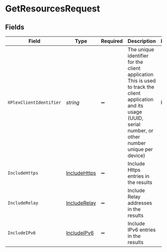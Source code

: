 # GetResourcesRequest


## Fields

| Field                                                                                                                                                                 | Type                                                                                                                                                                  | Required                                                                                                                                                              | Description                                                                                                                                                           | Example                                                                                                                                                               |
| --------------------------------------------------------------------------------------------------------------------------------------------------------------------- | --------------------------------------------------------------------------------------------------------------------------------------------------------------------- | --------------------------------------------------------------------------------------------------------------------------------------------------------------------- | --------------------------------------------------------------------------------------------------------------------------------------------------------------------- | --------------------------------------------------------------------------------------------------------------------------------------------------------------------- |
| `XPlexClientIdentifier`                                                                                                                                               | *string*                                                                                                                                                              | :heavy_minus_sign:                                                                                                                                                    | The unique identifier for the client application<br/>This is used to track the client application and its usage<br/>(UUID, serial number, or other number unique per device)<br/> | Postman                                                                                                                                                               |
| `IncludeHttps`                                                                                                                                                        | [IncludeHttps](../../Models/Requests/IncludeHttps.md)                                                                                                                 | :heavy_minus_sign:                                                                                                                                                    | Include Https entries in the results                                                                                                                                  |                                                                                                                                                                       |
| `IncludeRelay`                                                                                                                                                        | [IncludeRelay](../../Models/Requests/IncludeRelay.md)                                                                                                                 | :heavy_minus_sign:                                                                                                                                                    | Include Relay addresses in the results                                                                                                                                |                                                                                                                                                                       |
| `IncludeIPv6`                                                                                                                                                         | [IncludeIPv6](../../Models/Requests/IncludeIPv6.md)                                                                                                                   | :heavy_minus_sign:                                                                                                                                                    | Include IPv6 entries in the results                                                                                                                                   |                                                                                                                                                                       |